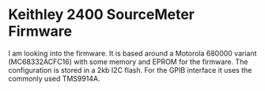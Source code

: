 # Keithley 2400 SourceMeter Firmware

I am looking into the firmware. It is based around a Motorola 680000 variant (MC68332ACFC16) with some memory and EPROM for the firmware. The configuration is stored in a 2kb I2C flash. For the GPIB interface it uses the commonly used TMS9914A.